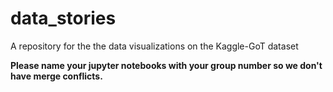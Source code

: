# data_stories
A repository for the the data visualizations on the Kaggle-GoT dataset 



**Please name your jupyter notebooks with your group number so we don't have merge conflicts.**
